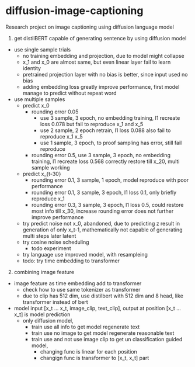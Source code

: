 # diffusion-image-captioning

Research project on image captioning using diffusion language model

1. get distilBERT capable of generating sentence by using diffusion model
  - use single sample trials
    - no training embedding and projection, due to model might collapse
    - x_1 and x_0 are almost same, but even linear layer fail to learn identity
    - pretrained projection layer with no bias is better, since input used no bias
    - adding embedding loss greatly improve performance, first model manage to predict without repeat word
  - use multiple samples
    - predict x_0
      - rounding error 0.05
        - use 3 sample, 3 epoch, no embedding training, l1 recreate loss 0.078 but fail to reproduce x_1 and x_5
        - use 2 sample, 2 epoch retrain, l1 loss 0.088 also fail to reproduce x_1 x_5
        - use 1 sample, 3 epoch, to proof sampling has error, still fail reproduce
      - rounding error 0.5, use 3 sample, 3 epoch, no embedding training, l1 recreate loss 0.568 correctly restore till x_20, multi sample working
    - predict x_{t-30}
      - rounding error 0.1, 3 sample, 1 epoch, model reproduce with poor performance
      - rounding error 0.1, 3 sample, 3 epoch, l1 loss 0.1, only briefly reproduce x_1
      - rounding error 0.3, 3 sample, 3 epoch, l1 loss 0.5, could restore most info till x_30, increase rounding error does not further improve performance
    - try predict noise not x_0, abandoned, due to predicting z result in generation of only x_t-1, mathematically not capable of generating multi steps later latent
    - try cosine noise scheduling
      - todo experiment
    - try language use improved model, with resampleing
    - todo: try time embedding to transformer
2. combining image feature
  - image feature as time embedding add to transformer
    - check how to use same tokenizer as transformer
    - due to clip has 512 dim, use distilbert with 512 dim and 8 head, like transformer instead of bert
  - model input [x_t ... x_t, image_clip, text_clip], output at position [x_t ... x_t] is model prediction
    - only diffusion model, 
      - train use all info to get model regenerate text
      - train use no image to get model regenerate reasonable text
      - train use and not use image clip to get un classification guided model, 
        - changing func is linear for each position
        - changign func is transformer to [x_t, x_t] part